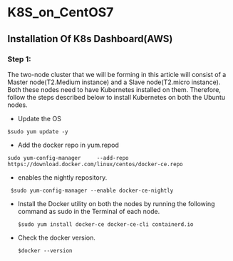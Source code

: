 # K8S_on_CentOS7

## Installation Of K8s Dashboard(AWS)

### Step 1: 
The two-node cluster that we will be forming in this article will consist of a
Master node(T2.Medium instance) and a Slave node(T2.micro instance). Both these nodes need to
have Kubernetes installed on them. Therefore, follow the steps described below to install
Kubernetes on both the Ubuntu nodes.

* Update the OS
 ```
 $sudo yum update -y       
 ```
* Add the docker repo in yum.repod
 ```
 sudo yum-config-manager     --add-repo     https://download.docker.com/linux/centos/docker-ce.repo     
 ```
* enables the nightly repository.
 ```
  $sudo yum-config-manager --enable docker-ce-nightly      
  ```
* Install the Docker utility on both the nodes by
   running the following command as sudo in the Terminal
   of each node.
   ```
   $sudo yum install docker-ce docker-ce-cli containerd.io
   ```
* Check the docker version.
   ```
   $docker --version
   ```

